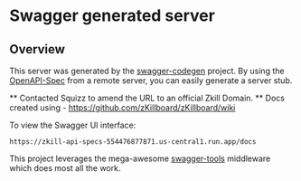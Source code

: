 # Swagger generated server

## Overview
This server was generated by the [swagger-codegen](https://github.com/swagger-api/swagger-codegen) project.  By using the [OpenAPI-Spec](https://github.com/OAI/OpenAPI-Specification) from a remote server, you can easily generate a server stub.

** Contacted Squizz to amend the URL to an official Zkill Domain.
** Docs created using - https://github.com/zKillboard/zKillboard/wiki

To view the Swagger UI interface:

```
https://zkill-api-specs-554476877871.us-central1.run.app/docs
```

This project leverages the mega-awesome [swagger-tools](https://github.com/apigee-127/swagger-tools) middleware which does most all the work.

